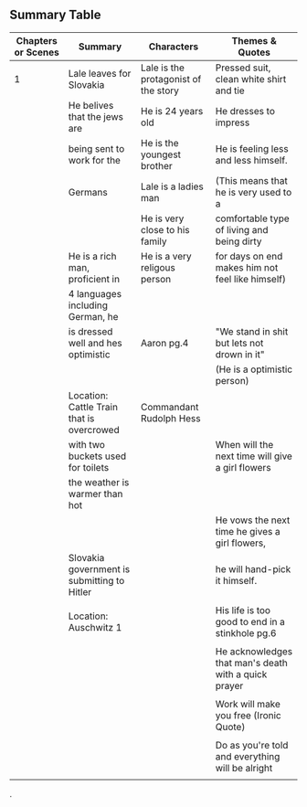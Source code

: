 ## Summary Table

 | Chapters or Scenes | Summary                                     | Characters                           | Themes & Quotes                                      |
 | ------------------ | ------------------------------------------- | ------------------------------------ | ---------------------------------------------------- |
 | 1                  | Lale leaves for Slovakia                    | Lale is the protagonist of the story | Pressed suit, clean white shirt and tie              |
 |                    | He belives that the jews are                | He is 24 years old                   | He dresses to impress                                |
 |                    | being sent to work for the                  | He is the youngest brother           | He is feeling less and less himself.                 |
 |                    | Germans                                     | Lale is a ladies man                 | (This means that he is very used to a                |
 |                    |                                             | He is very close to his family       | comfortable type of living and being dirty           |
 |                    | He is a rich man, proficient in             | He is a very religous person         | for days on end makes him not feel like himself)     |
 |                    | 4 languages including German, he            |                                      |                                                      |
 |                    | is dressed well and hes optimistic          | Aaron pg.4                           | "We stand in shit but lets not drown in it"          |
 |                    |                                             |                                      | (He is a optimistic person)                          |
 |                    | Location: Cattle Train that is overcrowed   | Commandant Rudolph Hess              |                                                      |
 |                    | with two buckets used for toilets           |                                      | When will the next time will give a girl flowers     |
 |                    | the weather is warmer than hot              |                                      |                                                      |
 |                    |                                             |                                      | He vows the next time he gives a girl flowers,       |
 |                    | Slovakia government is submitting to Hitler |                                      | he will hand-pick it himself.                        |
 |                    |                                             |                                      |                                                      |
 |                    | Location: Auschwitz 1                       |                                      | His life is too good to end in a stinkhole  pg.6     |
 |                    |                                             |                                      |                                                      |
 |                    |                                             |                                      | He acknowledges that man's death with a quick prayer |
 |                    |                                             |                                      |                                                      |
 |                    |                                             |                                      | Work will make you free (Ironic Quote)               |
 |                    |                                             |                                      |                                                      |
 |                    |                                             |                                      | Do as you're told and everything will be alright     |
 |                    |                                             |                                      |                                                      |
.